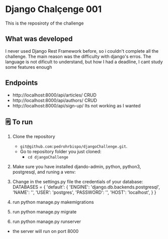 
# Django Chalçenge 001
This is the reposiroty of the challenge

## What was developed
I never used Django Rest Framework before, so i couldn't complete all the challenge. The main reason was the difficulty with django's erros. The language is not dificult to understand, but how I had a deadline, I cant study some features enough

## Endpoints
 - http://localhost:8000/api/articles/ CRUD
 - http://localhost:8000/api/authors/ CRUD
 - http://localhost:8000/api/sign-up/ Its not working as I wanted

## 🗒 To run

1. Clone the repository

   - `git@github.com:pedrohrbispo/djangoChallenge.git`.
   - Go to repository folder you just cloned:
     - `cd djangoChallenge`

2. Make sure you have installed djando-admin, python, python3, postgresql, and runing a venv:

3. Change in the settings.py file the credentials of your database:
 DATABASES = {
    'default': {
        'ENGINE': 'django.db.backends.postgresql',
        'NAME': '',
        'USER': 'postgres',
        'PASSWORD': '',
        'HOST': 'localhost',
    }
}

4. run python manage.py makemigrations

5. run python manage.py migrate

6. run python manage.py runserver
  - the server will run on port 8000

